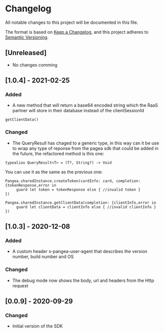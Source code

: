 # Changelog

All notable changes to this project will be documented in this file.

The format is based on [Keep a Changelog](https://keepachangelog.com/en/1.0.0/),
and this project adheres to [Semantic Versioning](https://semver.org/spec/v2.0.0.html).

## [Unreleased]
- No changes comming

## [1.0.4] - 2021-02-25
### Added
- A new method that will return a base64 encoded string which the RaaS partner will store in their database instead of the clientSessionId
```
getClientData()
```
### Changed
- The QueryResull has chaged to a generic type, in this way can it be use to wrap any type of reponse from the pagea sdk that could be added in the future, the refactored method is this one:

```
typealias QueryResult<T> = (T?, String?) -> Void
```
You can use it as the same as the previous one:
```
Pangea.sharedInstance.createToken(cardInfo: card, completion: {tokenResponse,error in
     guard let token = tokenResponse else { //invalid token }
})
        
Pangea.sharedInstance.getClientData(completion: {clientInfo,error in
     guard let clientData = clientInfo else { //invalid clientInfo }
})
```

## [1.0.3] - 2020-12-08
### Added
- A custom header x-pangea-user-agent that describes the version number, build number and OS 
### Changed
- The debug mode now shows the body, url and headers from the Http request

## [0.0.9] - 2020-09-29
### Changed
- Initial version of the SDK
